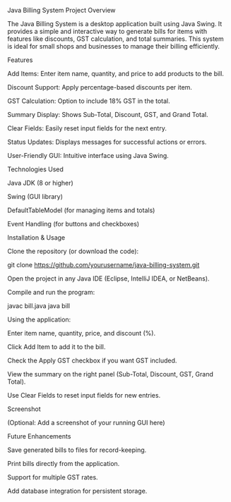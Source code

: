 Java Billing System
Project Overview

The Java Billing System is a desktop application built using Java Swing. It provides a simple and interactive way to generate bills for items with features like discounts, GST calculation, and total summaries. This system is ideal for small shops and businesses to manage their billing efficiently.

Features

Add Items: Enter item name, quantity, and price to add products to the bill.

Discount Support: Apply percentage-based discounts per item.

GST Calculation: Option to include 18% GST in the total.

Summary Display: Shows Sub-Total, Discount, GST, and Grand Total.

Clear Fields: Easily reset input fields for the next entry.

Status Updates: Displays messages for successful actions or errors.

User-Friendly GUI: Intuitive interface using Java Swing.

Technologies Used

Java JDK (8 or higher)

Swing (GUI library)

DefaultTableModel (for managing items and totals)

Event Handling (for buttons and checkboxes)

Installation & Usage

Clone the repository (or download the code):

git clone https://github.com/yourusername/java-billing-system.git


Open the project in any Java IDE (Eclipse, IntelliJ IDEA, or NetBeans).

Compile and run the program:

javac bill.java
java bill


Using the application:

Enter item name, quantity, price, and discount (%).

Click Add Item to add it to the bill.

Check the Apply GST checkbox if you want GST included.

View the summary on the right panel (Sub-Total, Discount, GST, Grand Total).

Use Clear Fields to reset input fields for new entries.

Screenshot

(Optional: Add a screenshot of your running GUI here)

Future Enhancements

Save generated bills to files for record-keeping.

Print bills directly from the application.

Support for multiple GST rates.

Add database integration for persistent storage.
